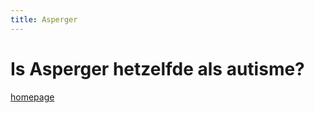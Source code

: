 ```yaml
---
title: Asperger
---
```

# Is Asperger hetzelfde als autisme?

<a href="index.html" class="myButton">homepage</a>
